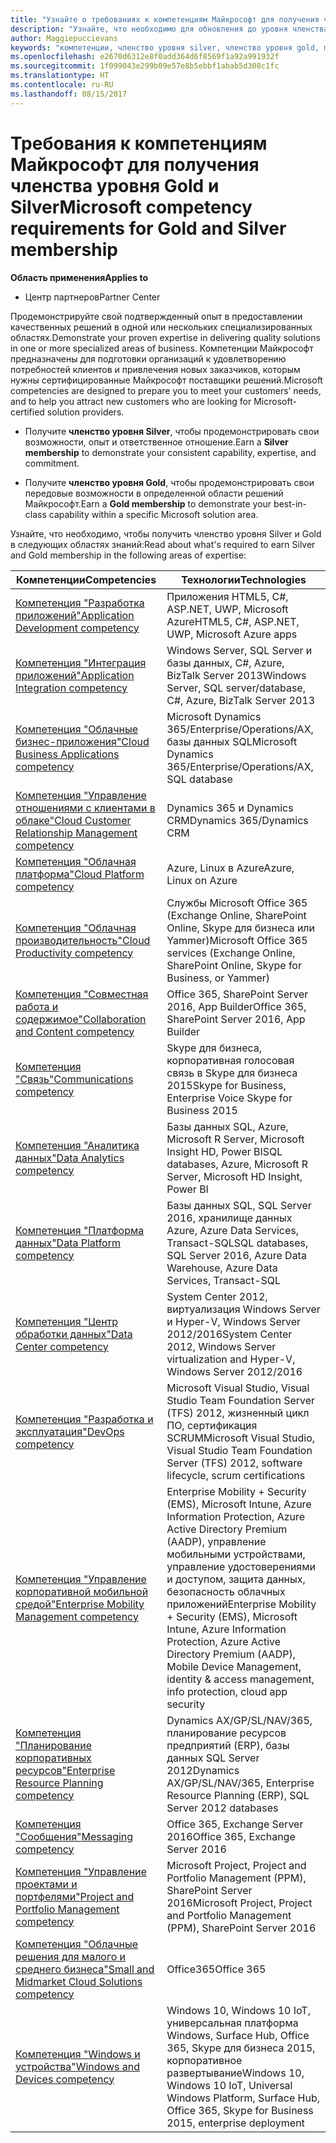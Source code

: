 ```yaml
---
title: "Узнайте о требованиях к компетенциям Майкрософт для получения членства уровня Gold и Silver | Центр партнеров"
description: "Узнайте, что необходимо для обновления до уровня членства Gold и Silver."
author: Maggiepuccievans
keywords: "компетенции, членство уровня silver, членство уровня gold, mpn, MAPS, навыки, Microsoft Partner Network, членство в сети"
ms.openlocfilehash: e2670d6312e8f0add364d6f8569f1a92a991932f
ms.sourcegitcommit: 1f099043e299b09e57e8b5ebbf1abab5d308c1fc
ms.translationtype: HT
ms.contentlocale: ru-RU
ms.lasthandoff: 08/15/2017
---
```

# <a name="microsoft-competency-requirements-for-gold-and-silver-membership"></a><span data-ttu-id="7e007-104">Требования к компетенциям Майкрософт для получения членства уровня Gold и Silver</span><span class="sxs-lookup"><span data-stu-id="7e007-104">Microsoft competency requirements for Gold and Silver membership</span></span>

**<span data-ttu-id="7e007-105">Область применения</span><span class="sxs-lookup"><span data-stu-id="7e007-105">Applies to</span></span>**

-  <span data-ttu-id="7e007-106">Центр партнеров</span><span class="sxs-lookup"><span data-stu-id="7e007-106">Partner Center</span></span>

<span data-ttu-id="7e007-107">Продемонстрируйте свой подтвержденный опыт в предоставлении качественных решений в одной или нескольких специализированных областях.</span><span class="sxs-lookup"><span data-stu-id="7e007-107">Demonstrate your proven expertise in delivering quality solutions in one or more specialized areas of business.</span></span> <span data-ttu-id="7e007-108">Компетенции Майкрософт предназначены для подготовки организаций к удовлетворению потребностей клиентов и привлечения новых заказчиков, которым нужны сертифицированные Майкрософт поставщики решений.</span><span class="sxs-lookup"><span data-stu-id="7e007-108">Microsoft competencies are designed to prepare you to meet your customers’ needs, and to help you attract new customers who are looking for Microsoft-certified solution providers.</span></span>

- <span data-ttu-id="7e007-109">Получите **членство уровня Silver**, чтобы продемонстрировать свои возможности, опыт и ответственное отношение.</span><span class="sxs-lookup"><span data-stu-id="7e007-109">Earn a **Silver membership** to demonstrate your consistent capability, expertise, and commitment.</span></span>

- <span data-ttu-id="7e007-110">Получите **членство уровня Gold**, чтобы продемонстрировать свои передовые возможности в определенной области решений Майкрософт.</span><span class="sxs-lookup"><span data-stu-id="7e007-110">Earn a **Gold membership** to demonstrate your best-in-class capability within a specific Microsoft solution area.</span></span>

<span data-ttu-id="7e007-111">Узнайте, что необходимо, чтобы получить членство уровня Silver и Gold в следующих областях знаний:</span><span class="sxs-lookup"><span data-stu-id="7e007-111">Read about what's required to earn Silver and Gold membership in the following areas of expertise:</span></span>


| <span data-ttu-id="7e007-112">Компетенции</span><span class="sxs-lookup"><span data-stu-id="7e007-112">Competencies</span></span>  | <span data-ttu-id="7e007-113">Технологии</span><span class="sxs-lookup"><span data-stu-id="7e007-113">Technologies</span></span> |
|   ------------------   |   -------   |
| [<span data-ttu-id="7e007-114">Компетенция "Разработка приложений"</span><span class="sxs-lookup"><span data-stu-id="7e007-114">Application Development competency</span></span>](competency-application-development.md) | <span data-ttu-id="7e007-115">Приложения HTML5, C#, ASP.NET, UWP, Microsoft Azure</span><span class="sxs-lookup"><span data-stu-id="7e007-115">HTML5, C#, ASP.NET, UWP, Microsoft Azure apps</span></span> |
| [<span data-ttu-id="7e007-116">Компетенция "Интеграция приложений"</span><span class="sxs-lookup"><span data-stu-id="7e007-116">Application Integration competency</span></span>](competency-application-integration.md) | <span data-ttu-id="7e007-117">Windows Server, SQL Server и базы данных, C#, Azure, BizTalk Server 2013</span><span class="sxs-lookup"><span data-stu-id="7e007-117">Windows Server, SQL server/database, C#, Azure, BizTalk Server 2013</span></span>|
| [<span data-ttu-id="7e007-118">Компетенция "Облачные бизнес-приложения"</span><span class="sxs-lookup"><span data-stu-id="7e007-118">Cloud Business Applications competency</span></span>](competency-cloud-business-applications.md)| <span data-ttu-id="7e007-119">Microsoft Dynamics 365/Enterprise/Operations/AX, базы данных SQL</span><span class="sxs-lookup"><span data-stu-id="7e007-119">Microsoft Dynamics 365/Enterprise/Operations/AX, SQL database</span></span> |
| [<span data-ttu-id="7e007-120">Компетенция "Управление отношениями с клиентами в облаке"</span><span class="sxs-lookup"><span data-stu-id="7e007-120">Cloud Customer Relationship Management competency</span></span>](competency-cloud-customer-relationship-management.md)| <span data-ttu-id="7e007-121">Dynamics 365 и Dynamics CRM</span><span class="sxs-lookup"><span data-stu-id="7e007-121">Dynamics 365/Dynamics CRM</span></span> |
| [<span data-ttu-id="7e007-122">Компетенция "Облачная платформа"</span><span class="sxs-lookup"><span data-stu-id="7e007-122">Cloud Platform competency</span></span>](competency-cloud-platform.md)| <span data-ttu-id="7e007-123">Azure, Linux в Azure</span><span class="sxs-lookup"><span data-stu-id="7e007-123">Azure, Linux on Azure</span></span> |
| [<span data-ttu-id="7e007-124">Компетенция "Облачная производительность"</span><span class="sxs-lookup"><span data-stu-id="7e007-124">Cloud Productivity competency</span></span>](competency-cloud-productivity.md)| <span data-ttu-id="7e007-125">Службы Microsoft Office 365 (Exchange Online, SharePoint Online, Skype для бизнеса или Yammer)</span><span class="sxs-lookup"><span data-stu-id="7e007-125">Microsoft Office 365 services (Exchange Online, SharePoint Online, Skype for Business, or Yammer)</span></span>|
| [<span data-ttu-id="7e007-126">Компетенция "Совместная работа и содержимое"</span><span class="sxs-lookup"><span data-stu-id="7e007-126">Collaboration and Content competency</span></span>](competency-collaboration-and-content.md)| <span data-ttu-id="7e007-127">Office 365, SharePoint Server 2016, App Builder</span><span class="sxs-lookup"><span data-stu-id="7e007-127">Office 365, SharePoint Server 2016, App Builder</span></span> |
| [<span data-ttu-id="7e007-128">Компетенция "Связь"</span><span class="sxs-lookup"><span data-stu-id="7e007-128">Communications competency</span></span>](competency-communications.md)| <span data-ttu-id="7e007-129">Skype для бизнеса, корпоративная голосовая связь в Skype для бизнеса 2015</span><span class="sxs-lookup"><span data-stu-id="7e007-129">Skype for Business, Enterprise Voice Skype for Business 2015</span></span> |
| [<span data-ttu-id="7e007-130">Компетенция "Аналитика данных"</span><span class="sxs-lookup"><span data-stu-id="7e007-130">Data Analytics competency</span></span>](competency-data-analytics.md)| <span data-ttu-id="7e007-131">Базы данных SQL, Azure, Microsoft R Server, Microsoft Insight HD, Power BI</span><span class="sxs-lookup"><span data-stu-id="7e007-131">SQL databases, Azure, Microsoft R Server, Microsoft HD Insight, Power BI</span></span> |
| [<span data-ttu-id="7e007-132">Компетенция "Платформа данных"</span><span class="sxs-lookup"><span data-stu-id="7e007-132">Data Platform competency</span></span>](competency-data-platform.md)| <span data-ttu-id="7e007-133">Базы данных SQL, SQL Server 2016, хранилище данных Azure, Azure Data Services, Transact-SQL</span><span class="sxs-lookup"><span data-stu-id="7e007-133">SQL databases, SQL Server 2016, Azure Data Warehouse, Azure Data Services, Transact-SQL</span></span> |
| [<span data-ttu-id="7e007-134">Компетенция "Центр обработки данных"</span><span class="sxs-lookup"><span data-stu-id="7e007-134">Data Center competency</span></span>](competency-datacenter.md)| <span data-ttu-id="7e007-135">System Center 2012, виртуализация Windows Server и Hyper-V, Windows Server 2012/2016</span><span class="sxs-lookup"><span data-stu-id="7e007-135">System Center 2012, Windows Server virtualization and Hyper-V, Windows Server 2012/2016</span></span> |
| [<span data-ttu-id="7e007-136">Компетенция "Разработка и эксплуатация"</span><span class="sxs-lookup"><span data-stu-id="7e007-136">DevOps competency</span></span>](competency-devops.md)| <span data-ttu-id="7e007-137">Microsoft Visual Studio, Visual Studio Team Foundation Server (TFS) 2012, жизненный цикл ПО, сертификация SCRUM</span><span class="sxs-lookup"><span data-stu-id="7e007-137">Microsoft Visual Studio, Visual Studio Team Foundation Server (TFS) 2012, software lifecycle, scrum certifications</span></span> |
| [<span data-ttu-id="7e007-138">Компетенция "Управление корпоративной мобильной средой"</span><span class="sxs-lookup"><span data-stu-id="7e007-138">Enterprise Mobility Management competency</span></span>](competency-enterprise-mobility-management.md)| <span data-ttu-id="7e007-139">Enterprise Mobility + Security (EMS), Microsoft Intune, Azure Information Protection, Azure Active Directory Premium (AADP), управление мобильными устройствами, управление удостоверениями и доступом, защита данных, безопасность облачных приложений</span><span class="sxs-lookup"><span data-stu-id="7e007-139">Enterprise Mobility + Security (EMS), Microsoft Intune, Azure Information Protection, Azure Active Directory Premium (AADP), Mobile Device Management, identity & access management, info protection, cloud app security</span></span> |
| [<span data-ttu-id="7e007-140">Компетенция "Планирование корпоративных ресурсов"</span><span class="sxs-lookup"><span data-stu-id="7e007-140">Enterprise Resource Planning competency</span></span>](competency-enterprise-resource-planning.md)| <span data-ttu-id="7e007-141">Dynamics AX/GP/SL/NAV/365, планирование ресурсов предприятий (ERP), базы данных SQL Server 2012</span><span class="sxs-lookup"><span data-stu-id="7e007-141">Dynamics AX/GP/SL/NAV/365, Enterprise Resource Planning (ERP), SQL Server 2012 databases</span></span>  |
| [<span data-ttu-id="7e007-142">Компетенция "Сообщения"</span><span class="sxs-lookup"><span data-stu-id="7e007-142">Messaging competency</span></span>](competency-messaging.md)| <span data-ttu-id="7e007-143">Office 365, Exchange Server 2016</span><span class="sxs-lookup"><span data-stu-id="7e007-143">Office 365, Exchange Server 2016</span></span> |
| [<span data-ttu-id="7e007-144">Компетенция "Управление проектами и портфелями"</span><span class="sxs-lookup"><span data-stu-id="7e007-144">Project and Portfolio Management competency</span></span>](competency-project-and-portfolio-management.md)| <span data-ttu-id="7e007-145">Microsoft Project, Project and Portfolio Management (PPM), SharePoint Server 2016</span><span class="sxs-lookup"><span data-stu-id="7e007-145">Microsoft Project, Project and Portfolio Management (PPM), SharePoint Server 2016</span></span>|
| [<span data-ttu-id="7e007-146">Компетенция "Облачные решения для малого и среднего бизнеса"</span><span class="sxs-lookup"><span data-stu-id="7e007-146">Small and Midmarket Cloud Solutions competency</span></span>](competency-small-and-midmarket-cloud-solutions.md)| <span data-ttu-id="7e007-147">Office365</span><span class="sxs-lookup"><span data-stu-id="7e007-147">Office 365</span></span> |
| [<span data-ttu-id="7e007-148">Компетенция "Windows и устройства"</span><span class="sxs-lookup"><span data-stu-id="7e007-148">Windows and Devices competency</span></span>](competency-windows-and-devices.md)| <span data-ttu-id="7e007-149">Windows 10, Windows 10 IoT, универсальная платформа Windows, Surface Hub, Office 365, Skype для бизнеса 2015, корпоративное развертывание</span><span class="sxs-lookup"><span data-stu-id="7e007-149">Windows 10, Windows 10 IoT, Universal Windows Platform, Surface Hub, Office 365, Skype for Business 2015, enterprise deployment</span></span> |